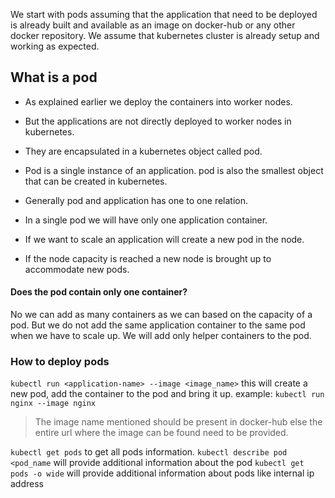 We start with pods assuming that the application that need to be deployed is already built and available as an image on docker-hub or any other docker repository. We assume that kubernetes cluster is already setup and working as expected.

## What is a pod
- As explained earlier we deploy the containers into worker nodes.
- But the applications are not directly deployed to worker nodes in kubernetes.
- They are encapsulated in a kubernetes object called pod.
- Pod is a single instance of an application. pod is also the smallest object that can be created in kubernetes.

- Generally pod and application has one to one relation.
- In a single pod we will have only one application container.
- If we want to scale an application will create a new pod in the node.
- If the node capacity is reached a new node is brought up to accommodate new pods.

#### Does the pod contain only one container?
No we can add as many containers as we can based on the capacity of a pod. But we do not add the same application container to the same pod when we have to scale up. We will add only helper containers to the pod.

### How to deploy pods
`kubectl run <application-name> --image <image_name>` this will create a new pod, add the container to the pod and bring it up.
example: `kubectl run nginx --image nginx`
> The image name mentioned should be present in docker-hub else the entire url where the image can be found need to be provided.

`kubectl get pods` to get all pods information.
`kubectl describe pod <pod_name` will provide additional information about the pod
`kubectl get pods -o wide` will provide additional information about pods like internal ip address
